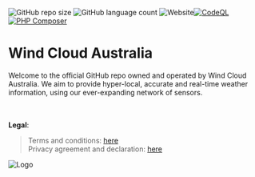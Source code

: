 ![GitHub repo size](https://img.shields.io/github/repo-size/windcloudaustralia/windcloud?color=blue&style=flat-square) ![GitHub language count](https://img.shields.io/github/languages/count/windcloudaustralia/windcloud?style=flat-square) ![Website](https://img.shields.io/website?down_color=red&down_message=offline&label=Website%20Status%20(Main)&style=flat-square&up_color=green&up_message=online&url=https%3A%2F%2Fwindcloud.com.au)[![CodeQL](https://github.com/windcloudaustralia/windcloud/actions/workflows/codeql-analysis.yml/badge.svg)](https://github.com/windcloudaustralia/windcloud/actions/workflows/codeql-analysis.yml)[![PHP Composer](https://github.com/windcloudaustralia/windcloud/actions/workflows/php.yml/badge.svg)](https://github.com/windcloudaustralia/windcloud/actions/workflows/php.yml)
# Wind Cloud Australia
Welcome to the official GitHub repo owned and operated by Wind Cloud Australia. We aim to provide hyper-local, accurate and real-time weather information, using our ever-expanding network of sensors.


<br><br>
**Legal**: 

> Terms and conditions: [here](/terms/) <br>
> Privacy agreement and declaration: [here](/privacy)

![Logo](imgs/banner.png)
